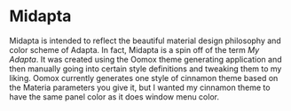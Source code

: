 # Midapta
Midapta is intended to reflect the beautiful material design philosophy and color scheme of Adapta.
In fact, Midapta is a spin off of the term _My Adapta_.
It was created using the Oomox theme generating application and then manually going into certain style definitions and tweaking them to my liking.
Oomox currently generates one style of cinnamon theme based on the Materia parameters you give it, but I wanted my cinnamon theme to have the same panel color as it does window menu color.
